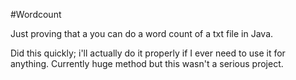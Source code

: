 #Wordcount

Just proving that a you can do a word count of a txt file in Java.

Did this quickly; i'll actually do it properly if I ever need to use it for anything. Currently huge method but this wasn't a serious project.